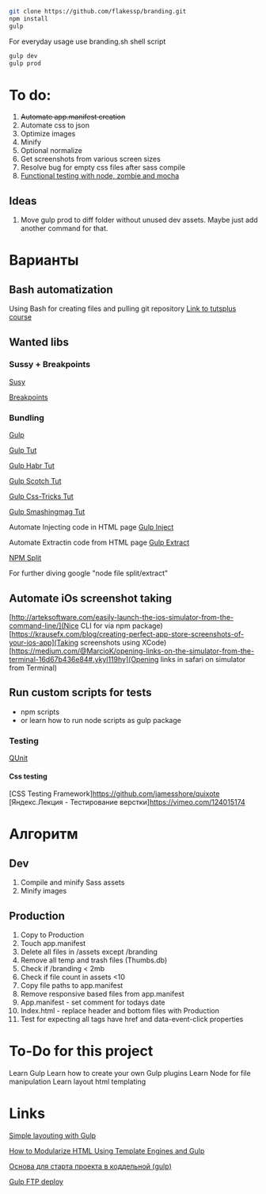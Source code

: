```sh
git clone https://github.com/flakessp/branding.git
npm install
gulp
```

For everyday usage use branding.sh shell script

```sh
gulp dev
gulp prod
```
# To do:

1. ~~Automate app.manifest creation~~
2. Automate css to json
3. Optimize images
4. Minify
5. Optional normalize
6. Get screenshots from various screen sizes
7. Resolve bug for empty css files after sass compile
8. [Functional testing with node, zombie and mocha](http://www.redotheweb.com/2013/01/15/functional-testing-for-nodejs-using-mocha-and-zombie-js.html)

## Ideas
1. Move gulp prod to diff folder without unused dev assets. Maybe just add another command for that.

# Варианты
## Bash automatization
Using Bash for creating files and pulling git repository
[Link to tutsplus course](https://code.tutsplus.com/courses/speedy-workflows-with-atom/lessons/command-line-workflow)

## Wanted libs
### Sussy + Breakpoints
[Susy](http://susy.oddbird.net/)

[Breakpoints](http://breakpoint-sass.com/)

### Bundling
[Gulp](http://gulpjs.com/)

[Gulp Tut](https://code.tutsplus.com/tutorials/managing-your-build-tasks-with-gulpjs--net-36910)

[Gulp Habr Tut](https://habrahabr.ru/post/208890/)

[Gulp Scotch Tut](https://scotch.io/tutorials/automate-your-tasks-easily-with-gulp-js)

[Gulp Css-Tricks Tut](https://css-tricks.com/gulp-for-beginners/)

[Gulp Smashingmag Tut](https://www.smashingmagazine.com/2014/06/building-with-gulp/)

Automate Injecting code in HTML page
[Gulp Inject](https://www.npmjs.com/package/gulp-inject)

Automate Extractin code from HTML page
[Gulp Extract](https://github.com/FormidableLabs/gulp-html-extract)

[NPM Split](https://www.npmjs.com/package/splitfile)

For further diving google "node file split/extract"

## Automate iOs screenshot taking
[http://arteksoftware.com/easily-launch-the-ios-simulator-from-the-command-line/](Nice CLI for via npm package)
[https://krausefx.com/blog/creating-perfect-app-store-screenshots-of-your-ios-app](Taking screenshots using XCode)
[https://medium.com/@MarcioK/opening-links-on-the-simulator-from-the-terminal-16d67b436e84#.ykyl119hy](Opening links in safari on simulator from Terminal)

## Run custom scripts for tests
* npm scripts
* or learn how to run node scripts as gulp package

### Testing
[QUnit](https://qunitjs.com/)

#### Css testing
[CSS Testing Framework]https://github.com/jamesshore/quixote
[Яндекс.Лекция - Тестирование верстки]https://vimeo.com/124015174

# Алгоритм

## Dev
1. Compile and minify Sass assets
2. Minify images

## Production
1. Copy to Production
2. Touch app.manifest
3. Delete all files in /assets except /branding
4. Remove all temp and trash files (Thumbs.db)
5. Check if /branding < 2mb
6. Check if file count in assets <10
7. Copy file paths to app.manifest
8. Remove responsive based files from app.manifest
9. App.manifest - set comment for todays date
10. Index.html - replace header and bottom files with Production
11. Test for expecting all <a> tags have href and data-event-click properties

# To-Do for this project
Learn Gulp
Learn how to create your own Gulp plugins
Learn Node for file manipulation
Learn layout html templating

# Links
[Simple layouting with Gulp](http://twin.github.io/simple-layouting-with-gulp/)

[How to Modularize HTML Using Template Engines and Gulp](http://www.zell-weekeat.com/nunjucks-with-gulp)

[Основа для старта проекта в коддельной (gulp)](https://github.com/straykov/initium)

[Gulp FTP deploy](https://github.com/morris/vinyl-ftp)
